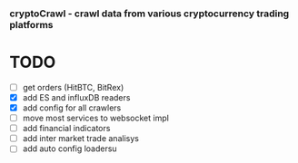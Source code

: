 ### cryptoCrawl - crawl data from various cryptocurrency trading platforms

# TODO
 - [ ] get orders (HitBTC, BitRex)
 - [X] add ES and influxDB readers
 - [X] add config for all crawlers
 - [ ] move most services to websocket impl
 - [ ] add financial indicators
 - [ ] add inter market trade analisys
 - [ ] add auto config loadersu